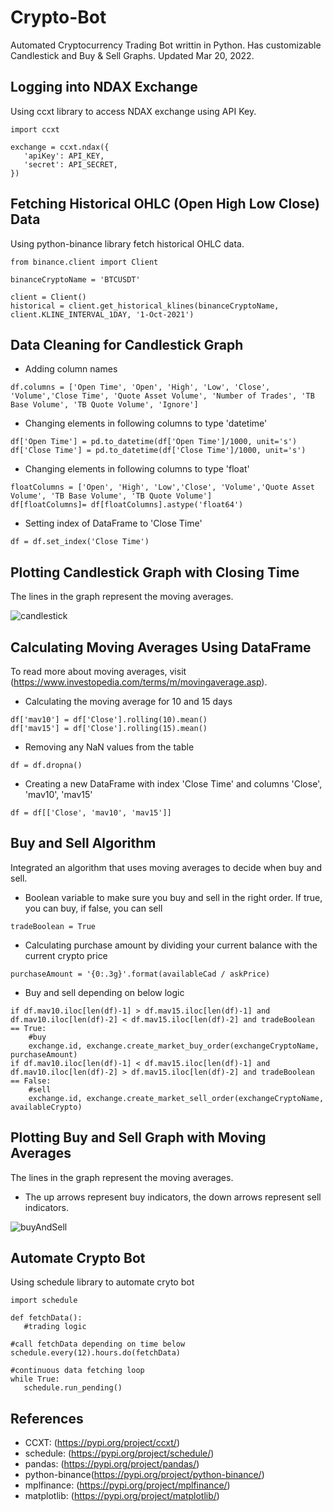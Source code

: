 # Crypto-Bot
Automated Cryptocurrency Trading Bot writtin in Python. Has customizable Candlestick and Buy & Sell Graphs. Updated Mar 20, 2022. 

## Logging into NDAX Exchange
Using ccxt library to access NDAX exchange using API Key.
```
import ccxt

exchange = ccxt.ndax({
   'apiKey': API_KEY,
   'secret': API_SECRET,
})
```
## Fetching Historical OHLC (Open High Low Close) Data
Using python-binance library fetch historical OHLC data.
```
from binance.client import Client

binanceCryptoName = 'BTCUSDT'

client = Client()
historical = client.get_historical_klines(binanceCryptoName, client.KLINE_INTERVAL_1DAY, '1-Oct-2021')
```
## Data Cleaning for Candlestick Graph
- Adding column names
```
df.columns = ['Open Time', 'Open', 'High', 'Low', 'Close', 'Volume','Close Time', 'Quote Asset Volume', 'Number of Trades', 'TB Base Volume', 'TB Quote Volume', 'Ignore']
 ```

- Changing elements in following columns to type 'datetime'
```
df['Open Time'] = pd.to_datetime(df['Open Time']/1000, unit='s')
df['Close Time'] = pd.to_datetime(df['Close Time']/1000, unit='s')
```

- Changing elements in following columns to type 'float'
```
floatColumns = ['Open', 'High', 'Low','Close', 'Volume','Quote Asset Volume', 'TB Base Volume', 'TB Quote Volume']
df[floatColumns]= df[floatColumns].astype('float64')
```

- Setting index of DataFrame to 'Close Time'
```
df = df.set_index('Close Time')
```
## Plotting Candlestick Graph with Closing Time
The lines in the graph represent the moving averages.

![candlestick](https://user-images.githubusercontent.com/41726552/159150975-c86b4c74-0428-4832-b797-7538cb592210.png)

## Calculating Moving Averages Using DataFrame
To read more about moving averages, visit (https://www.investopedia.com/terms/m/movingaverage.asp).
- Calculating the moving average for 10 and 15 days
```
df['mav10'] = df['Close'].rolling(10).mean()
df['mav15'] = df['Close'].rolling(15).mean()
```
- Removing any NaN values from the table
```
df = df.dropna()
```
- Creating a new DataFrame with index 'Close Time' and columns 'Close', 'mav10', 'mav15'
```
df = df[['Close', 'mav10', 'mav15']]
```

## Buy and Sell Algorithm
Integrated an algorithm that uses moving averages to decide when buy and sell.
- Boolean variable to make sure you buy and sell in the right order. If true, you can buy, if false, you can sell
```
tradeBoolean = True
```
- Calculating purchase amount by dividing your current balance with the current crypto price
```
purchaseAmount = '{0:.3g}'.format(availableCad / askPrice)
```
- Buy and sell depending on below logic
```
if df.mav10.iloc[len(df)-1] > df.mav15.iloc[len(df)-1] and df.mav10.iloc[len(df)-2] < df.mav15.iloc[len(df)-2] and tradeBoolean == True:
    #buy
    exchange.id, exchange.create_market_buy_order(exchangeCryptoName, purchaseAmount)
if df.mav10.iloc[len(df)-1] < df.mav15.iloc[len(df)-1] and df.mav10.iloc[len(df)-2] > df.mav15.iloc[len(df)-2] and tradeBoolean == False:
    #sell
    exchange.id, exchange.create_market_sell_order(exchangeCryptoName, availableCrypto)
```

## Plotting Buy and Sell Graph with Moving Averages
The lines in the graph represent the moving averages.
- The up arrows represent buy indicators, the down arrows represent sell indicators.

![buyAndSell](https://user-images.githubusercontent.com/41726552/159150970-f81e5fad-28ba-4c11-abf2-2901a803e8de.png)

## Automate Crypto Bot
Using schedule library to automate cryto bot
```
import schedule

def fetchData():
   #trading logic

#call fetchData depending on time below
schedule.every(12).hours.do(fetchData)

#continuous data fetching loop
while True:
   schedule.run_pending()
```
## References
- CCXT: (https://pypi.org/project/ccxt/)
- schedule: (https://pypi.org/project/schedule/)
- pandas: (https://pypi.org/project/pandas/)
- python-binance(https://pypi.org/project/python-binance/)
- mplfinance: (https://pypi.org/project/mplfinance/)
- matplotlib: (https://pypi.org/project/matplotlib/)
